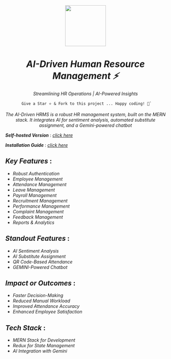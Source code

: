 <div align="center">
    <a href="https://metrohrms.site">
  <img src="https://metrohrms.site/metro.png" width="128px" />
    </a>
    <h1><i>AI-Driven Human Resource Management ⚡</i></h1>
    <p align="center">
         <p><i>Streamlining HR Operations | AI-Powered Insights</i></p>
    </p>


```
 Give a Star ⭐️ & Fork to this project ... Happy coding! 🤩`
```

*The AI-Driven HRMS is a robust HR management system, built on the MERN stack. It integrates AI for sentiment analysis, automated substitute assignment, and a Gemini-powered chatbot*

</div>

***Self-hosted Version*** : [_click here_](https://metrohrms.site)

***Installation Guide*** : [_click here_](https://github.com/WhatsWrongOB/AI-HRMS/blob/main/INSTALLATION.md)

## _Key Features_ :

- _Robust Authentication_
- _Employee Management_
- _Attendance Management_ 
- _Leave Management_ 
- _Payroll Management_
- _Recruitment Management_
- _Performance Management_
- _Complaint Management_
- _Feedback Management_
- _Reports & Analytics_

## _Standout Features_ :

- _AI Sentiment Analysis_
- _AI Substitute Assignment_ 
- _QR Code-Based Attendance_
- _GEMINI-Powered Chatbot_ 

## _Impact or Outcomes_ :

- _Faster Decision-Making_
- _Reduced Manual Workload_
- _Improved Attendance Accuracy_
- _Enhanced Employee Satisfaction_


## _Tech Stack_ :

- _MERN Stack for Development_
- _Redux for State Management_
- _AI Integration with Gemini_

